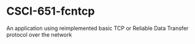 # CSCI-651-fcntcp
An application using reimplemented basic TCP or Reliable Data Transfer protocol over the network
